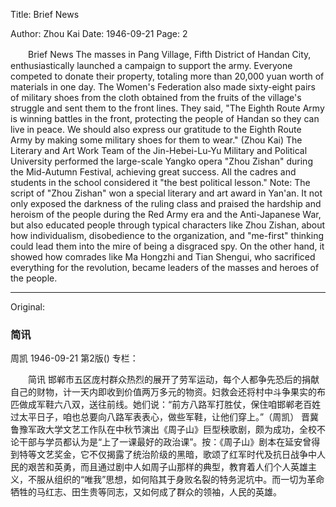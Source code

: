 Title: Brief News

Author: Zhou Kai
Date: 1946-09-21
Page: 2

　　Brief News
    The masses in Pang Village, Fifth District of Handan City, enthusiastically launched a campaign to support the army. Everyone competed to donate their property, totaling more than 20,000 yuan worth of materials in one day. The Women's Federation also made sixty-eight pairs of military shoes from the cloth obtained from the fruits of the village's struggle and sent them to the front lines. They said, "The Eighth Route Army is winning battles in the front, protecting the people of Handan so they can live in peace. We should also express our gratitude to the Eighth Route Army by making some military shoes for them to wear." (Zhou Kai)
    The Literary and Art Work Team of the Jin-Hebei-Lu-Yu Military and Political University performed the large-scale Yangko opera "Zhou Zishan" during the Mid-Autumn Festival, achieving great success. All the cadres and students in the school considered it "the best political lesson." Note: The script of "Zhou Zishan" won a special literary and art award in Yan'an. It not only exposed the darkness of the ruling class and praised the hardship and heroism of the people during the Red Army era and the Anti-Japanese War, but also educated people through typical characters like Zhou Zishan, about how individualism, disobedience to the organization, and "me-first" thinking could lead them into the mire of being a disgraced spy. On the other hand, it showed how comrades like Ma Hongzhi and Tian Shengui, who sacrificed everything for the revolution, became leaders of the masses and heroes of the people.



<hr /> 

Original: 


### 简讯
周凯
1946-09-21
第2版()
专栏：

　　简讯
    邯郸市五区庞村群众热烈的展开了劳军运动，每个人都争先恐后的捐献自己的财物，计一天内即收到价值两万多元的物资。妇救会还将村中斗争果实的布匹做成军鞋六八双，送往前线。她们说：“前方八路军打胜仗，保住咱邯郸老百姓过太平日子，咱也总要向八路军表表心，做些军鞋，让他们穿上。”（周凯）
    晋冀鲁豫军政大学文艺工作队在中秋节演出《周子山》巨型秧歌剧，颇为成功，全校不论干部与学员都认为是“上了一课最好的政治课”。按：《周子山》剧本在延安曾得到特等文艺奖金，它不仅揭露了统治阶级的黑暗，歌颂了红军时代及抗日战争中人民的艰苦和英勇，而且通过剧中人如周子山那样的典型，教育着人们个人英雄主义，不服从组织的“唯我”思想，如何陷其于身败名裂的特务泥坑中。而一切为革命牺牲的马红志、田生贵等同志，又如何成了群众的领袖，人民的英雄。

